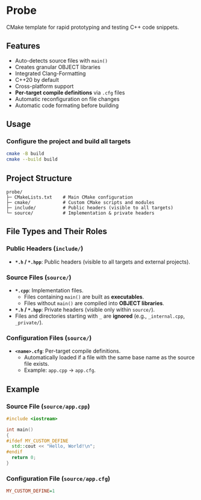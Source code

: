 # Probe

CMake template for rapid prototyping and testing C++ code snippets.

## Features
- Auto-detects source files with `main()`
- Creates granular OBJECT libraries
- Integrated Clang-Formatting
- C++20 by default
- Cross-platform support
- **Per-target compile definitions** via `.cfg` files
- Automatic reconfiguration on file changes
- Automatic code formating before building

## Usage
### Configure the project and build all targets
```bash
cmake -B build
cmake --build build
```

## Project Structure
```
probe/
├─ CMakeLists.txt    # Main CMake configuration
├─ cmake/            # Custom CMake scripts and modules
├─ include/          # Public headers (visible to all targets)
└─ source/           # Implementation & private headers
```

## File Types and Their Roles
### Public Headers (`include/`)
- **`*.h` / `*.hpp`**: Public headers (visible to all targets and external projects).

### Source Files (`source/`)
- **`*.cpp`**: Implementation files.
  - Files containing `main()` are built as **executables**.
  - Files without `main()` are compiled into **OBJECT libraries**.
- **`*.h` / `*.hpp`**: Private headers (visible only within `source/`).
- Files and directories starting with `_` are **ignored** (e.g., `_internal.cpp`, `_private/`).

### Configuration Files (`source/`)
- **`<name>.cfg`**: Per-target compile definitions.
  - Automatically loaded if a file with the same base name as the source file exists.
  - Example: `app.cpp` → `app.cfg`.

## Example
### Source File (`source/app.cpp`)
```cpp
#include <iostream>

int main()
{
#ifdef MY_CUSTOM_DEFINE
  std::cout << "Hello, World!\n";
#endif
  return 0;
}
```
### Configuration File (`source/app.cfg`)
```cfg
MY_CUSTOM_DEFINE=1
```

